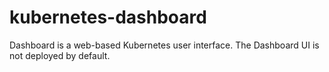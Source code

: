 # kubernetes-dashboard

Dashboard is a web-based Kubernetes user interface. The Dashboard UI is not deployed by default. 
